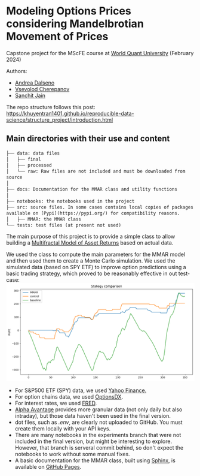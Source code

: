 # Modeling Options Prices considering Mandelbrotian Movement of Prices
Capstone project for the MScFE course at [World Quant University](https://www.wqu.edu/programs/mscfe/) (February 2024)

Authors:
- [Andrea Dalseno](https://github.com/adalseno)
- [Vsevolod Cherepanov](https://github.com/VB00)
- [Sanchit Jain](https://github.com/sanchitjain333)

The repo structure follows this post: https://khuyentran1401.github.io/reproducible-data-science/structure_project/introduction.html

## Main directories with their use and content

    ├── data: data files
    │   ├── final
    │   ├── processed
    │   └── raw: Raw files are not included and must be downloaded from source
    │       
    ├── docs: Documentation for the MMAR class and utility functions
    │   
    ├── notebooks: the notebooks used in the project
    ├── src: source files. In some cases contains local copies of packages available on [Pypi](https://pypi.org/) for compatibility reasons.
    │   ├── MMAR: the MMAR class
    └── tests: test files (at present not used)


The main purpose of this project is to provide a simple class to allow building a [Multifractal Model of Asset Returns](https://users.math.yale.edu/~bbm3/web_pdfs/Cowles1164.pdf) based on actual data.

We used the class to compute the main parameters for the MMAR model and then used them to create a Monte Carlo simulation. We used the simulated data (based on SPY ETF) to improve option predictions using a basic trading strategy, which proved to be reasonably effective in out test-case:
![Example strategy](other/strategy_example.png)


* For S&P500 ETF (SPY) data, we used [Yahoo Finance.](https://finance.yahoo.com/quote/SPY?.tsrc=fin-srch) 
* For option chains data, we used [OptionsDX](https://www.optionsdx.com/).
* For interest rates, we used [FRED](https://fred.stlouisfed.org/series/TB3MS).
* [Alpha Avantage](https://www.alphavantage.co/documentation/) provides more granular data (not only daily but also intraday), but those data haven't been used in the final version.
* dot files, such as *.env*, are clearly not uploaded to GitHub. You must create them locally with your API keys.
* There are many notebooks in the experiments branch that were not included in the final version, but might be interesting to explore. However, that branch is serveral commit behind, so don't expect the notebooks to work without some manual fixes.
* A basic documentation for the MMAR class, built using [Sphinx](https://www.sphinx-doc.org/en/master/), is available on [GitHub Pages](https://adalseno.github.io/mmar/).

